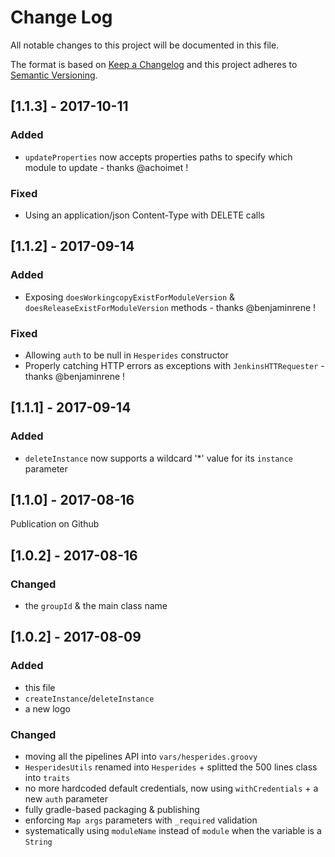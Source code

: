 # Change Log
All notable changes to this project will be documented in this file.

The format is based on [Keep a Changelog](http://keepachangelog.com/)
and this project adheres to [Semantic Versioning](http://semver.org/).


## [1.1.3] - 2017-10-11
### Added
- `updateProperties` now accepts properties paths to specify which module to update - thanks @achoimet !

### Fixed
- Using an application/json Content-Type with DELETE calls


## [1.1.2] - 2017-09-14
### Added
- Exposing `doesWorkingcopyExistForModuleVersion` & `doesReleaseExistForModuleVersion` methods - thanks @benjaminrene !

### Fixed
- Allowing `auth` to be null in `Hesperides` constructor
- Properly catching HTTP errors as exceptions with `JenkinsHTTRequester` - thanks @benjaminrene !


## [1.1.1] - 2017-09-14
### Added
- `deleteInstance` now supports a wildcard '*' value for its `instance` parameter


## [1.1.0] - 2017-08-16
Publication on Github


## [1.0.2] - 2017-08-16
### Changed
- the `groupId` & the main class name


## [1.0.2] - 2017-08-09
### Added
- this file
- `createInstance`/`deleteInstance`
- a new logo

### Changed
- moving all the pipelines API into `vars/hesperides.groovy`
- `HesperidesUtils` renamed into `Hesperides` + splitted the 500 lines class into `traits`
- no more hardcoded default credentials, now using `withCredentials` + a new `auth` parameter
- fully gradle-based packaging & publishing
- enforcing `Map args` parameters with `_required` validation
- systematically using `moduleName` instead of `module` when the variable is a `String`
